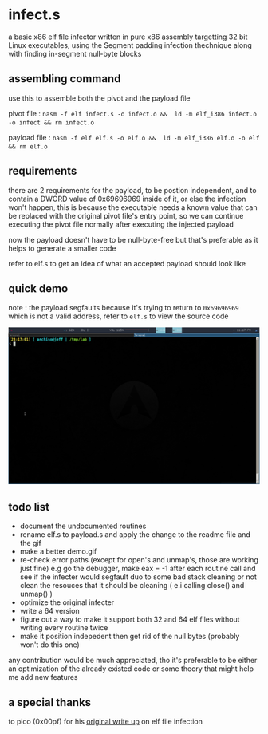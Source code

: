 # infect.s

a basic x86 elf file infector written in pure x86 assembly targetting 32 bit Linux executables, using the Segment padding infection thechnique along with finding in-segment null-byte blocks

## assembling command

use this to assemble both the pivot and the payload file

pivot file : `nasm -f elf infect.s -o infect.o &&  ld -m elf_i386 infect.o -o infect && rm infect.o`

payload file : `nasm -f elf elf.s -o elf.o &&  ld -m elf_i386 elf.o -o elf && rm elf.o`

## requirements

there are 2 requirements for the payload, to be postion independent, and to contain a DWORD value of 0x69696969 inside of it, or else the infection won't happen, this is because the executable needs a known value that can be replaced with the original pivot file's entry point, so we can continue executing the pivot file normally after executing the injected payload

now the payload doesn't have to be null-byte-free but that's preferable as it helps to generate a smaller code

refer to elf.s to get an idea of what an accepted payload should look like

## quick demo
note : the payload segfaults because it's trying to return to `0x69696969` which is not a valid address, refer to `elf.s` to view the source code

![](demo.gif)

## todo list

- document the undocumented routines
- rename elf.s to payload.s and apply the change to the readme file and the gif
- make a better demo.gif
- re-check error paths (except for open's and unmap's, those are working just fine) e.g go the debugger, make eax = -1 after each routine call and see if the infecter would segfault duo to some bad stack cleaning or not clean the resouces that it should be cleaning ( e.i calling close() and unmap() ) 
- optimize the original infecter 
- write a 64 version
- figure out a way to make it support both 32 and 64 elf files without writing every routine twice
- make it position indepedent then get rid of the null bytes (probably won't do this one)

any contribution would be much appreciated, tho it's preferable to be either an optimization of the already existed code or some theory that might help me add new features

## a special thanks

to pico (0x00pf) for his [original write up](https://0x00sec.org/t/elfun-file-injector/410) on elf file infection
